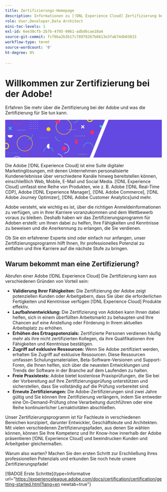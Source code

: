```yaml
---
title: Zertifizierungs-Homepage
description: Informationen zu [!DNL Experience Cloud] Zertifizierung bei Adobe. Finden Sie heraus, was eine Zertifizierung für Sie bedeuten kann.
role: User,Developer,Data Architect
mini-toc-levels: 1
exl-id: 6ee30cfb-2b7b-4795-9061-adbd6cae18a4
source-git-commit: fcf0ba2b3b17c78978267b6613e3fa674db03633
workflow-type: tm+mt
source-wordcount: '0'
ht-degree: 0%

---
```


# Willkommen zur Zertifizierung bei der Adobe!

Erfahren Sie mehr über die Zertifizierung bei der Adobe und was die Zertifizierung für Sie tun kann.

![Banner](/help/certifications/assets/home_banner_smallwide.png)

Die Adobe [!DNL Experience Cloud] ist eine Suite digitaler Marketinglösungen, mit denen Unternehmen personalisierte Kundenerlebnisse über verschiedene Kanäle hinweg bereitstellen können, einschließlich Web, Mobile, E-Mail und Social Media. [!DNL Experience Cloud] umfasst eine Reihe von Produkten, wie z. B. Adobe [!DNL Real-Time CDP], Adobe [!DNL Experience Manager], [!DNL Adobe Commerce], [!DNL Adobe Journey Optimizer], [!DNL Adobe Customer Analytics]und mehr.

Adobe versteht, wie wichtig es ist, über die richtigen Anmeldeinformationen zu verfügen, um in Ihrer Karriere voranzukommen und dem Wettbewerb voraus zu bleiben. Deshalb haben wir das Zertifizierungsprogramm für Adoben erstellt: um Ihnen dabei zu helfen, Ihre Fähigkeiten und Kenntnisse zu beweisen und die Anerkennung zu erlangen, die Sie verdienen.

Ob Sie ein erfahrener Experte sind oder einfach nur anfangen, unser Zertifizierungsprogramm hilft Ihnen, Ihr professionelles Potenzial zu entfalten und Ihre Karriere auf die nächste Stufe zu bringen.

## Warum bekommt man eine Zertifizierung?

Abrufen einer Adobe [!DNL Experience Cloud] Die Zertifizierung kann aus verschiedenen Gründen von Vorteil sein:

* **Validierung Ihrer Fähigkeiten:** Die Zertifizierung der Adobe zeigt potenziellen Kunden oder Arbeitgebern, dass Sie über die erforderlichen Fertigkeiten und Kenntnisse verfügen [!DNL Experience Cloud] Produkte effektiv.
* **Laufbahnentwicklung:** Die Zertifizierung von Adoben kann Ihnen dabei helfen, sich in einem überfüllten Arbeitsmarkt zu behaupten und Ihre Chancen auf eine Anstellung oder Förderung in Ihrem aktuellen Arbeitsplatz zu erhöhen.
* **Erhöhen des Ertragspotenzials:** Zertifizierte Personen verdienen häufig mehr als ihre nicht zertifizierten Kollegen, da ihre Qualifikationen ihre Fähigkeiten und Kenntnisse bestätigen.
* **Zugriff auf exklusive Ressourcen:** Wenn Sie Adobe zertifiziert werden, erhalten Sie Zugriff auf exklusive Ressourcen. Diese Ressourcen umfassen Schulungsmaterialien, Beta-Software-Versionen und Support-Foren, die Ihnen helfen, sich über die neuesten Entwicklungen und Trends der Software in der Branche auf dem Laufenden zu halten.
* **Freie Praxistests:** Adobe bietet kostenlose Praxisprüfungen, die Sie bei der Vorbereitung auf Ihre Zertifizierungsprüfung unterstützen und sicherstellen, dass Sie vollständig auf die Prüfung vorbereitet sind.
* **Erneute Zertifizierungen:** Die Adobe-Zertifizierungen sind zwei Jahre gültig und Sie können Ihre Zertifizierung verlängern, indem Sie entweder eine On-Demand-Prüfung ohne Verarbeitung durchführen oder eine Reihe kontinuierlicher Lernaktivitäten abschließen.

Unser Zertifizierungsprogramm ist für Fachleute in verschiedenen Bereichen konzipiert, darunter Entwickler, Geschäftsleute und Architekten. Mit vielen verschiedenen Zertifizierungspfaden, aus denen Sie wählen können, können Sie Ihre Kompetenz und Ihr Know-how innerhalb der Adobe präsentieren [!DNL Experience Cloud] und beeindrucken Kunden und Arbeitgeber gleichermaßen.

Warum also warten? Machen Sie den ersten Schritt zur Erschließung Ihres professionellen Potenzials und erkunden Sie noch heute unsere Zertifizierungspfade!

[!BADGE Erste Schritte]{type=Informative url="https://experienceleague.adobe.com/docs/certification/certification/getting-started.html?lang=en newtab=true"}
